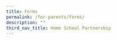 ```yaml
---
title: Forms
permalink: /for-parents/forms/
description: ""
third_nav_title: Home School Partnership
---
```

